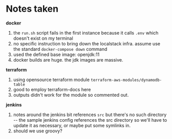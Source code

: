 # Notes taken 

**docker**
1. the `run.sh` script fails in the first instance because it calls `.env` which doesn't exist on my terminal
1. no specific instruction to bring down the localstack infra. assume use the standard `docker-compose down` command
1. used the defined base image: openjdk:11
1. docker builds are huge. the jdk images are massive.

**terraform**
1. using opensource terraform module `terraform-aws-modules/dynamodb-table`
1. good to employ terraform-docs here
1. outputs didn't work for the module so commented out.

**jenkins**
1. notes around the jenkins bit references `src` but there's no such directory -- the sample jenkins config references the src directory so we'll have to update it as necessary, or maybe put some symlinks in.
1. should we use groovy?
